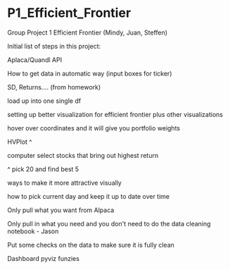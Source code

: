 # P1_Efficient_Frontier
Group Project 1 Efficient Frontier (Mindy, Juan, Steffen)

Initial list of steps in this project:

Aplaca/Quandl API

How to get data in automatic way (input boxes for ticker)

SD, Returns.... (from homework)

load up into one single df

setting up better visualization for efficient frontier plus other visualizations

hover over coordinates and it will give you portfolio weights

HVPlot ^

computer select stocks that bring out highest return

^ pick 20 and find best 5

ways to make it more attractive visually

how to pick current day and keep it up to date over time

Only pull what you want from Alpaca

Only pull in what you need and you don't need to do the data cleaning notebook - Jason

Put some checks on the data to make sure it is fully clean

Dashboard pyviz funzies
